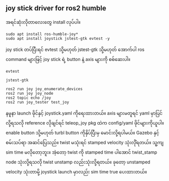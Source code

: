 ## joy stick driver for ros2 humble
 အရင်ဆုံးလိုတာလေးတွေ install လုပ်ပါ။
```
sudo apt install ros-humble-joy*
sudo apt install joystick jstest-gtk evtest -y
```
joy stick တပ်ပြီးရင် evtest သို့မဟုတ်  jstest-gtk သို့မဟုတ် အောက်ပါ ros command များဖြင့်  joy stick  ရဲ့ button နဲ့ axis များကို စစ်ဆေးပါ။
```
evtest 
```
```
jstest-gtk
```
```
ros2 run joy joy_enumerate_devices
ros2 run joy joy_node
ros2 topic echo /joy
ros2 run joy_tester test_joy
```
နမူနာ launch ဖိုင်နှင့် joystick.yaml ကိုရေးထားတယ်။ axis များမတူရင်  yaml မှာပြင်လို့ရသလို reference လိုချင်ရင် teleop_joy pkg ထဲက config/yaml ဖိုင်များကိုယူပါ။
enable button သို့မဟုတ် turbl button ကိုနှိပ်ပြီးမှ မောင်းလို့ရပါမယ်။ Gazebo နှင့်စမ်းသပ်ရာ အဆင်ပြေသည်။ 
twist မသုံးရင် stamped velocity သုံးလိုံရတယ်။ သူ့ကျ sim time  မလိုတော့ဘူး။ အဲ့တော့ twist ကို stamped  time ပါအောင် twist_stamp node သုံးလို့ရသလို  twist unstamp လည်းသုံးလို့ရတယ်။ ခုတော့  unstamped velocity သုံးတာမို့ joystick launch မှာလည်း sim time true ပေးထားတယ်။ 
